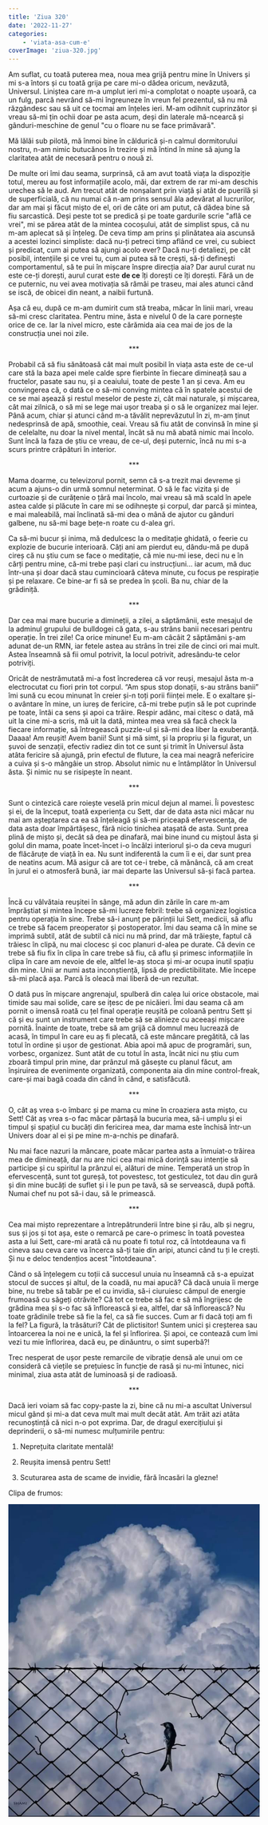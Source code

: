 ```yaml
---
title: 'Ziua 320'
date: '2022-11-27'
categories:
    - 'viata-asa-cum-e'
coverImage: 'ziua-320.jpg'
---
```


Am suflat, cu toată puterea mea, noua mea grijă pentru mine în Univers și mi s-a întors și cu toată grija pe care mi-o dădea oricum, nevăzută, Universul. Liniștea care m-a umplut ieri mi-a complotat o noapte ușoară, ca un fulg, parcă nevrând să-mi îngreuneze în vreun fel prezentul, să nu mă răzgândesc sau să uit ce tocmai am înțeles ieri. M-am odihnit cuprinzător și vreau să-mi țin ochii doar pe asta acum, deși din laterale mă-ncearcă și gânduri-meschine de genul "cu o floare nu se face primăvară".

Mă lălăi sub pilotă, mă înmoi bine în căldurică și-n calmul dormitorului nostru, n-am nimic butucănos în trezire și mă întind în mine să ajung la claritatea atât de necesară pentru o nouă zi.

De multe ori îmi dau seama, surprinsă, că am avut toată viața la dispoziție totul, mereu au fost informațiile acolo, măi, dar extrem de rar mi-am deschis urechea să le aud. Am trecut atât de nonșalant prin viață și atât de puerilă și de superficială, că nu numai că n-am prins sensul ăla adevărat al lucrurilor, dar am mai și făcut mișto de el, ori de câte ori am putut, că dădea bine să fiu sarcastică. Deși peste tot se predică și pe toate gardurile scrie "află ce vrei", mi se părea atât de la mintea cocoșului, atât de simplist spus, că nu m-am aplecat să și înțeleg. De ceva timp am prins și plinătatea aia ascunsă a acestei lozinci simpliste: dacă nu-ți petreci timp aflând ce vrei, cu subiect și predicat, cum ai putea să ajungi acolo ever? Dacă nu-ți detaliezi, pe cât posibil, intențiile și ce vrei tu, cum ai putea să te crești, să-ți definești comportamentul, să te pui în mișcare înspre direcția aia? Dar aurul curat nu este ce-ți dorești, aurul curat este **de ce** îți dorești ce îți dorești. Fără un de ce puternic, nu vei avea motivația să rămâi pe traseu, mai ales atunci când se iscă, de obicei din neant, a naibii furtună.

Așa că eu, după ce m-am dumirit cum stă treaba, măcar în linii mari, vreau să-mi cresc claritatea. Pentru mine, ăsta e nivelul 0 de la care pornește orice de ce. Iar la nivel micro, este cărămida aia cea mai de jos de la construcția unei noi zile.

<p style="text-align: center;">***</p>

Probabil că să fiu sănătoasă cât mai mult posibil în viața asta este de ce-ul care stă la baza apei mele calde spre fierbinte în fiecare dimineață sau a fructelor, pasate sau nu, și a ceaiului, toate de peste 1 an și ceva. Am eu convingerea că, o dată ce o să-mi conving mintea că în spatele acestui de ce se mai așează și restul meselor de peste zi, cât mai naturale, și mișcarea, cât mai zilnică, o să mi se lege mai ușor treaba și o să le organizez mai lejer. Până acum, chiar și atunci când m-a tăvălit neprevăzutul în zi, m-am ținut nedesprinsă de apă, smoothie, ceai. Vreau să fiu atât de convinsă în mine și de celelalte, nu doar la nivel mental, încât să nu mă abată nimic mai încolo. Sunt încă la faza de știu ce vreau, de ce-ul, deși puternic, încă nu mi s-a scurs printre crăpături în interior.

<p style="text-align: center;">***</p>

Mama doarme, cu televizorul pornit, semn că s-a trezit mai devreme și acum a ajuns-o din urmă somnul neterminat. O să le fac vizita și de curtoazie și de curățenie o țâră mai încolo, mai vreau să mă scald în apele astea calde și plăcute în care mi se odihnește și corpul, dar parcă și mintea, e mai maleabilă, mai înclinată să-mi dea o mână de ajutor cu gânduri galbene, nu să-mi bage bețe-n roate cu d-alea gri.

Ca să-mi bucur și inima, mă dedulcesc la o meditație ghidată, o feerie cu explozie de bucurie interioară. Câți ani am pierdut eu, dându-mă pe după cireș că nu știu cum se face o meditație, că mie nu-mi iese, deci nu e în cărți pentru mine, că-mi trebe pași clari cu instrucțiuni… iar acum, mă duc într-una și doar dacă stau cumincioară câteva minute, cu focus pe respirație și pe relaxare. Ce bine-ar fi să se predea în școli. Ba nu, chiar de la grădiniță.

<p style="text-align: center;">***</p>

Dar cea mai mare bucurie a dimineții, a zilei, a săptămânii, este mesajul de la adminul grupului de bulldogei că gata, s-au strâns banii necesari pentru operație. În trei zile! Ca orice minune! Eu m-am câcâit 2 săptămâni ș-am adunat de-un RMN, iar fetele astea au strâns în trei zile de cinci ori mai mult. Astea înseamnă să fii omul potrivit, la locul potrivit, adresându-te celor potriviți.

Oricât de nestrămutată mi-a fost încrederea că vor reuși, mesajul ăsta m-a electrocutat cu fiori prin tot corpul. “Am spus stop donații, s-au strâns banii” îmi sună cu ecou minunat în creier și-n toți porii ființei mele. E o exaltare și-o avântare în mine, un iureș de fericire, că-mi trebe puțin să le pot cuprinde pe toate, întâi ca sens și apoi ca trăire. Respir adânc, mai citesc o dată, mă uit la cine mi-a scris, mă uit la dată, mintea mea vrea să facă check la fiecare informație, să întregească puzzle-ul și să-mi dea liber la exuberanță. Daaaa! Am reușit! Avem banii! Sunt și mă simt, și la propriu și la figurat, un șuvoi de senzații, efectiv radiez din tot ce sunt și trimit în Universul ăsta atâta fericire să ajungă, prin efectul de fluture, la cea mai neagră nefericire a cuiva și s-o mângâie un strop. Absolut nimic nu e întâmplător în Universul ăsta. Și nimic nu se risipește în neant.

<p style="text-align: center;">***</p>

Sunt o cintezică care roiește veselă prin micul dejun al mamei. Îi povestesc și ei, de la început, toată experiența cu Sett, dar de data asta nici măcar nu mai am așteptarea ca ea să înțeleagă și să-mi priceapă efervescența, de data asta doar împărtășesc, fără nicio tinichea atașată de asta. Sunt prea plină de mișto și, decât să dea pe dinafară, mai bine inund cu miștoul ăsta și golul din mama, poate încet-încet i-o încălzi interiorul și-o da ceva muguri de flăcăruțe de viață în ea. Nu sunt indiferentă la cum îi e ei, dar sunt prea de neatins acum. Mă asigur că are tot ce-i trebe, că mănâncă, că am creat în jurul ei o atmosferă bună, iar mai departe las Universul să-și facă partea.

<p style="text-align: center;">***</p>

Încă cu vâlvătaia reușitei în sânge, mă adun din zările în care m-am împrăștiat și mintea începe să-mi lucreze febril: trebe să organizez logistica pentru operația în sine. Trebe să-i anunț pe părinții lui Sett, medicii, să aflu ce trebe să facem preoperator și postoperator. Îmi dau seama că în mine se imprimă subtil, atât de subtil că nici nu mă prind, dar mă trăiește, faptul că trăiesc în clipă, nu mai clocesc și coc planuri d-alea pe durate. Că devin ce trebe să fiu fix în clipa în care trebe să fiu, că aflu și primesc informațiile în clipa în care am nevoie de ele, altfel le-aș stoca și mi-ar ocupa inutil spațiu din mine. Unii ar numi asta inconștiență, lipsă de predictibilitate. Mie începe să-mi placă așa. Parcă îs oleacă mai liberă de-un rezultat.

O dată pus în mișcare angrenajul, spulberă din calea lui orice obstacole, mai timide sau mai solide, care se ițesc de pe nicăieri. Îmi dau seama că am pornit o imensă roată cu țel final operație reușită pe coloană pentru Sett și că și eu sunt un instrument care trebe să se alinieze cu aceeași mișcare pornită. Înainte de toate, trebe să am grijă că domnul meu lucrează de acasă, în timpul în care eu aș fi plecată, că este mâncare pregătită, că las totul în ordine și ușor de gestionat. Abia apoi mă apuc de programări, sun, vorbesc, organizez. Sunt atât de cu totul în asta, încât nici nu știu cum zboară timpul prin mine, dar prânzul mă găsește cu planul făcut, am înșiruirea de evenimente organizată, componenta aia din mine control-freak, care-și mai bagă coada din când în când, e satisfăcută.

<p style="text-align: center;">***</p>

O, cât aș vrea s-o îmbarc și pe mama cu mine în croaziera asta mișto, cu Sett! Cât aș vrea s-o fac măcar părtașă la bucuria mea, să-i umplu și ei timpul și spațiul cu bucăți din fericirea mea, dar mama este închisă într-un Univers doar al ei și pe mine m-a-nchis pe dinafară.

Nu mai face nazuri la mâncare, poate măcar partea asta a înmuiat-o trăirea mea de dimineață, dar nu are nici cea mai mică dorință sau intenție să participe și cu spiritul la prânzul ei, alături de mine. Temperată un strop în efervescență, sunt tot gureșă, tot povestesc, tot gesticulez, tot dau din gură și din mine bucăți de suflet și i le pun pe tavă, să se servească, după poftă. Numai chef nu pot să-i dau, să le primească.

<p style="text-align: center;">***</p>

Cea mai mișto reprezentare a întrepătrunderii între bine și rău, alb și negru, sus și jos și tot așa, este o remarcă pe care-o primesc în toată povestea asta a lui Sett, care-mi arată că nu poate fi totul roz, că întotdeauna va fi cineva sau ceva care va încerca să-ți taie din aripi, atunci când tu ți le crești. Și nu e deloc tendențios acest "întotdeauna".

Când o să înțelegem cu toții că succesul unuia nu înseamnă că s-a epuizat stocul de succes și altul, de la coadă, nu mai apucă? Că dacă unuia îi merge bine, nu trebe să tabăr pe el cu invidia, să-i ciuruiesc câmpul de energie frumoasă cu săgeți otrăvite? Că tot ce trebe să fac e să mă îngrijesc de grădina mea și s-o fac să înflorească și ea, altfel, dar să înflorească? Nu toate grădinile trebe să fie la fel, ca să fie succes. Cum ar fi dacă toți am fi la fel? La figură, la trăsături? Cât de plictisitor! Suntem unici și creșterea sau întoarcerea la noi ne e unică, la fel și înflorirea. Și apoi, ce contează cum îmi vezi tu mie înflorirea, dacă eu, pe dinăuntru, o simt superbă?!

Trec nesperat de ușor peste remarcile de vibrație densă ale unui om ce consideră că viețile se prețuiesc în funcție de rasă și nu-mi întunec, nici minimal, ziua asta atât de luminoasă și de radioasă.

<p style="text-align: center;">***</p>

Dacă ieri voiam să fac copy-paste la zi, bine că nu mi-a ascultat Universul micul gând și mi-a dat ceva mult mai mult decât atât. Am trăit azi atâta recunoștință că nici n-o pot exprima. Dar, de dragul exercițiului și deprinderii, o să-mi numesc mulțumirile pentru:

1. Neprețuita claritate mentală!

2. Reușita imensă pentru Sett!

3. Scuturarea asta de scame de invidie, fără încasări la glezne!

Clipa de frumos:

![](images/320.jpeg)

